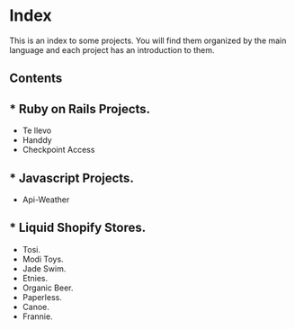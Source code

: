 # Index
This is an index to some projects. You will find them organized by the main language and each project has an introduction to them.

## Contents
## * Ruby on Rails Projects.
   * Te llevo
   * Handdy
   * Checkpoint Access
## * Javascript Projects.
*   Api-Weather
## * Liquid Shopify Stores.
  * Tosi.
  * Modi Toys.
  * Jade Swim.
  * Etnies.
  * Organic Beer.
  * Paperless.
  * Canoe.
  * Frannie.
